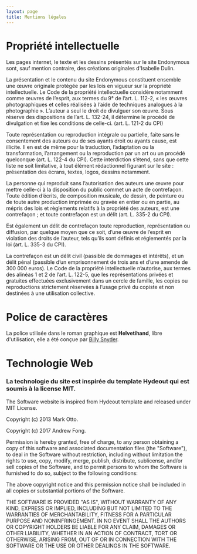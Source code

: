 ```yaml
---
layout: page
title: Mentions légales
---
```


# Propriété intellectuelle
Les pages internet, le texte et les dessins présentés sur le site Endonymous sont, sauf mention contraire, des créations originales d'Isabelle Dulin.

La présentation et le contenu du site Endonymous constituent ensemble une œuvre originale protégée par les lois en vigueur sur la propriété intellectuelle. Le Code de la propriété intellectuelle considère notamment comme œuvres de l’esprit, aux termes du 9° de l’art. L. 112-2, « les œuvres photographiques et celles réalisées à l’aide de techniques analogues à la photographie ». L’auteur a seul le droit de divulguer son œuvre. Sous réserve des dispositions de l’art. L. 132-24, il détermine le procédé de divulgation et fixe les conditions de celle-ci. (art. L. 121-2 du CPI)

Toute représentation ou reproduction intégrale ou partielle, faite sans le consentement des auteurs ou de ses ayants droit ou ayants cause, est illicite. Il en est de même pour la traduction, l’adaptation ou la transformation, l’arrangement ou la reproduction par un art ou un procédé quelconque (art. L. 122-4 du CPI). Cette interdiction s’étend, sans que cette liste ne soit limitative, à tout élément rédactionnel figurant sur le site : présentation des écrans, textes, logos, dessins notamment.

La personne qui reproduit sans l’autorisation des auteurs une œuvre pour mettre celle-ci à la disposition du public commet un acte de contrefaçon. Toute édition d’écrits, de composition musicale, de dessin, de peinture ou de toute autre production imprimée ou gravée en entier ou en partie, au mépris des lois et règlements relatifs à la propriété des auteurs, est une contrefaçon ; et toute contrefaçon est un délit (art. L. 335-2 du CPI).

Est également un délit de contrefaçon toute reproduction, représentation ou diffusion, par quelque moyen que ce soit, d’une œuvre de l’esprit en violation des droits de l’auteur, tels qu’ils sont définis et réglementés par la loi (art. L. 335-3 du CPI).

La contrefaçon est un délit civil (passible de dommages et intérêts), et un délit pénal (passible d’un emprisonnement de trois ans et d’une amende de 300 000 euros). Le Code de la propriété intellectuelle n’autorise, aux termes des alinéas 1 et 2 de l’art. L. 122-5, que les représentations privées et gratuites effectuées exclusivement dans un cercle de famille, les copies ou reproductions strictement réservées à l’usage privé du copiste et non destinées à une utilisation collective.

# Police de caractères
La police utilisée dans le roman graphique est **Helvetihand**, libre d'utilisation, elle a été conçue par <a href="https://www.dafont.com/billy-snyder.d4452">Billy Snyder</a>.

# Technologie Web

### La technologie du site est inspirée du template Hydeout qui est soumis à la license MIT.

The Software website is inspired from Hydeout template and released under MIT License.

Copyright (c) 2013 Mark Otto.

Copyright (c) 2017 Andrew Fong.

Permission is hereby granted, free of charge, to any person obtaining a copy of this software and associated documentation files (the "Software"), to deal in the Software without restriction, including without limitation the rights to use, copy, modify, merge, publish, distribute, sublicense, and/or sell copies of the Software, and to permit persons to whom the Software is furnished to do so, subject to the following conditions:

The above copyright notice and this permission notice shall be included in all copies or substantial portions of the Software.

THE SOFTWARE IS PROVIDED "AS IS", WITHOUT WARRANTY OF ANY KIND, EXPRESS OR IMPLIED, INCLUDING BUT NOT LIMITED TO THE WARRANTIES OF MERCHANTABILITY, FITNESS FOR A PARTICULAR PURPOSE AND NONINFRINGEMENT. IN NO EVENT SHALL THE AUTHORS OR COPYRIGHT HOLDERS BE LIABLE FOR ANY CLAIM, DAMAGES OR OTHER LIABILITY, WHETHER IN AN ACTION OF CONTRACT, TORT OR OTHERWISE, ARISING FROM, OUT OF OR IN CONNECTION WITH THE SOFTWARE OR THE USE OR OTHER DEALINGS IN THE SOFTWARE.

